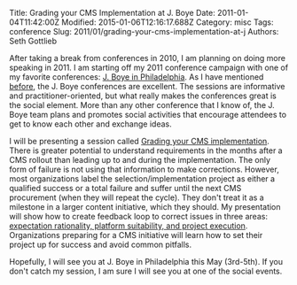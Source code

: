 Title: Grading your CMS Implementation at J. Boye
Date: 2011-01-04T11:42:00Z
Modified: 2015-01-06T12:16:17.688Z
Category: misc
Tags: conference
Slug: 2011/01/grading-your-cms-implementation-at-j
Authors: Seth Gottlieb

After taking a break from conferences in 2010, I am planning on doing more speaking in 2011. I am starting off my 2011 conference campaign with one of my favorite conferences: [J. Boye in Philadelphia](http://www.jboye.com/conferences/philadelphia11/). As I have mentioned [before](http://www.contenthere.net/2009/03/j-boye-philadelphia-2009.html), the J. Boye conferences are excellent. The sessions are informative and practitioner-oriented, but what really makes the conferences great is the social element. More than any other conference that I know of, the J. Boye team plans and promotes social activities that encourage attendees to get to know each other and exchange ideas.  

I will be presenting a session called [Grading your CMS implementation](http://www.jboye.com/conferences/philadelphia11/program/speakers/seth-gottlieb/#presentation1). There is greater potential to understand requirements in the months after a CMS rollout than leading up to and during the implementation. The only form of failure is not using that information to make corrections. However, most organizations label the selection/implementation project as either a qualified success or a total failure and suffer until the next CMS procurement (when they will repeat the cycle). They don't treat it as a milestone in a larger content initiative, which they should. My presentation will show how to create feedback loop to correct issues in three areas: [expectation rationality, platform suitability, and project execution](http://www.contenthere.net/2009/08/dimensions-of-success-or-ways-to-fail.html). Organizations preparing for a CMS initiative will learn how to set their project up for success and avoid common pitfalls.  

Hopefully, I will see you at J. Boye in Philadelphia this May (3rd-5th). If you don't catch my session, I am sure I will see you at one of the social events.
